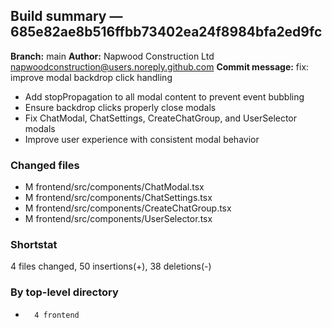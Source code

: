 ## Build summary — 685e82ae8b516ffbb73402ea24f8984bfa2ed9fc

**Branch:** main
**Author:** Napwood Construction Ltd <napwoodconstruction@users.noreply.github.com>
**Commit message:** fix: improve modal backdrop click handling

- Add stopPropagation to all modal content to prevent event bubbling
- Ensure backdrop clicks properly close modals
- Fix ChatModal, ChatSettings, CreateChatGroup, and UserSelector modals
- Improve user experience with consistent modal behavior

### Changed files
 - M	frontend/src/components/ChatModal.tsx
 - M	frontend/src/components/ChatSettings.tsx
 - M	frontend/src/components/CreateChatGroup.tsx
 - M	frontend/src/components/UserSelector.tsx

### Shortstat
 4 files changed, 50 insertions(+), 38 deletions(-)

### By top-level directory
 -       4 frontend
